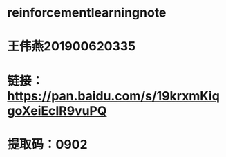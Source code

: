 # reinforcementlearningnote
# 王伟燕201900620335
# 链接：https://pan.baidu.com/s/19krxmKiqgoXeiEcIR9vuPQ 
# 提取码：0902

